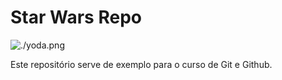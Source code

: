 # Star Wars Repo

![./yoda.png](Yoda)

Este repositório serve de exemplo para o curso de Git e Github.